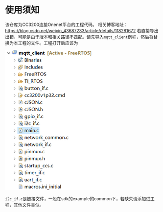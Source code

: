 # 使用须知
该仓库为CC3200连接Onenet平台的工程代码。
相关博客地址：https://blog.csdn.net/weixin_43687233/article/details/118281672
若直接导出出错，可能是由于版本和相关路径不匹配。请先导入`mqtt_client`例程，然后将替换为本工程的文件。工程打开后应该为

![](https://github.com/idrey/CC3200_Onenet/blob/master/img/img.png)


`i2c_if.c`是链接文件，一般在sdk的example的common下，若缺失请添加进工程，其他文件类似。